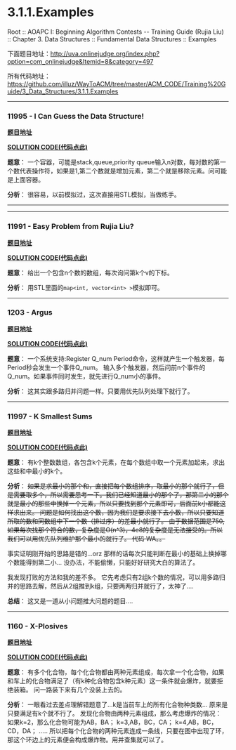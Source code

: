 3.1.1.Examples
==

Root :: AOAPC I: Beginning Algorithm Contests -- Training Guide (Rujia Liu) :: Chapter 3. Data Structures :: Fundamental Data Structures :: Examples

下面题目地址：http://uva.onlinejudge.org/index.php?option=com_onlinejudge&Itemid=8&category=497

所有代码地址：https://github.com/illuz/WayToACM/tree/master/ACM_CODE/Training%20Guide/3_Data_Structures/3.1.1.Examples

---


### **11995 - I Can Guess the Data Structure!**

**[题目地址](http://uva.onlinejudge.org/index.php?option=com_onlinejudge&Itemid=8&category=497&page=show_problem&problem=3146)**

[**SOLUTION CODE(代码点此)**](https://github.com/illuz/WayToACM/tree/master/ACM_CODE/Training%20Guide/3_Data_Structures/3.1.1.Examples)

**题意**：
一个容器，可能是stack,queue,priority queue输入n对数，每对数的第一个数代表操作符，如果是1,第二个数就是增加元素，第二个就是移除元素。问可能是上面容器。

**分析**：
很容易，以前模拟过，这次直接用STL模拟，当做练手。


---




---

### **11991 - Easy Problem from Rujia Liu?**

**[题目地址](http://uva.onlinejudge.org/index.php?option=com_onlinejudge&Itemid=8&category=497&page=show_problem&problem=3142)**

[**SOLUTION CODE(代码点此)**](https://github.com/illuz/WayToACM/tree/master/ACM_CODE/Training%20Guide/3_Data_Structures/3.1.1.Examples)

**题意**：
给出一个包含n个数的数组，每次询问第k个v的下标。

**分析**：
用STL里面的`map<int, vector<int> >`模拟即可。




---

### **1203 - Argus**

**[题目地址](http://uva.onlinejudge.org/index.php?option=com_onlinejudge&Itemid=8&category=497&page=show_problem&problem=3644)**

[**SOLUTION CODE(代码点此)**](https://github.com/illuz/WayToACM/tree/master/ACM_CODE/Training%20Guide/3_Data_Structures/3.1.1.Examples)

**题意**：
一个系统支持:Register Q_num Period命令，这样就产生一个触发器，每Period秒会发生一个事件Q_num。
输入多个触发器，然后问前n个事件的Q_num。如果事件同时发生，就先进行Q_num小的事件。

**分析**：
这其实跟多路归并问题一样。只要用优先队列处理下就行了。



---

### **11997 - K Smallest Sums**

**[题目地址](http://uva.onlinejudge.org/index.php?option=com_onlinejudge&Itemid=8&category=497&page=show_problem&problem=3148)**

[**SOLUTION CODE(代码点此)**](https://github.com/illuz/WayToACM/tree/master/ACM_CODE/Training%20Guide/3_Data_Structures/3.1.1.Examples)

**题意**：
有k个整数数组，各包含k个元素，在每个数组中取一个元素加起来，求出这些和中最小的k个。

**分析**：
<s>如果是求最小的那个和，直接把每个数组排序，取最小的那个就行了，但是需要取多个，所以需要思考一下。我们已经知道最小的那个了，那第二小的那个就是最小的那些中换掉一个元素，所以只要找到那个元素即可，后面前k小都能这样求出来。
问题是如何找出这个数，因为我们是要求接下去小数，所以只要知道所取的数和同数组中下一个数（排过序）的差最小就行了。
由于数据范围是750,如果每次找那个符合的数，复杂度是O(n^3)，4e8的复杂度是无法接受的。所以我们可以用优先队列维护那个最小的就行了。
代码·WA。。
</s>

事实证明刚开始的思路是错的...orz
那样的话每次只能判断在最小的基础上换掉哪个数能得到第二小...
没办法，不能偷懒，只能好好研究大白的算法了。

我发现打败的方法和我的差不多。
它先考虑只有2组k个数的情况，可以用多路归并的思路去解，然后从2组推到k组，只要两两归并就行了，太神了....

**总结**：
这又是一道从小问题推大问题的题目....


---

### **1160 - X-Plosives**

**[题目地址](http://uva.onlinejudge.org/index.php?option=com_onlinejudge&Itemid=8&category=497&page=show_problem&problem=3601)**

[**SOLUTION CODE(代码点此)**](https://github.com/illuz/WayToACM/tree/master/ACM_CODE/Training%20Guide/3_Data_Structures/3.1.1.Examples)

**题意**：
有多个化合物，每个化合物都由两种元素组成，每次拿一个化合物，如果和车上的化合物满足了（有k种化合物包含k种元素）这一条件就会爆炸，就要拒绝装箱。
问一路装下来有几个没装上去的。

**分析**：
一眼看过去差点理解错题意了...k是当前车上的所有化合物种类数...
原来是只要满足有k个就不行了。
发现化合物由两种元素组成，那么考虑爆炸的情况：
如果k=2，那么化合物可能为AB，BA；
k=3,AB，BC，CA；
k=4,AB，BC，CD，DA；
.....
所以把每个化合物的两种元素连成一条线，只要在图中出现了环，那这个环边上的元素便会构成爆炸物。用并查集就可以了。

